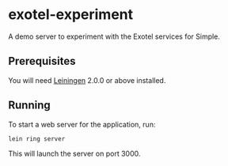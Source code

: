 # exotel-experiment

A demo server to experiment with the Exotel services for Simple.

## Prerequisites

You will need [Leiningen][] 2.0.0 or above installed.

[leiningen]: https://github.com/technomancy/leiningen

## Running

To start a web server for the application, run:

    lein ring server

This will launch the server on port 3000.
